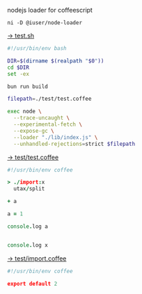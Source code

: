 <!-- EDIT /Users/z/user/node-loader/readme.md -->

nodejs loader for coffeescript

```
ni -D @iuser/node-loader
```

[→ test.sh](test.sh)

```sh
#!/usr/bin/env bash

DIR=$(dirname $(realpath "$0"))
cd $DIR
set -ex

bun run build

filepath=./test/test.coffee

exec node \
  --trace-uncaught \
  --experimental-fetch \
  --expose-gc \
  --loader "./lib/index.js" \
  --unhandled-rejections=strict $filepath
```


[→ test/test.coffee](test/test.coffee)

```coffee
#!/usr/bin/env coffee

> ./import:x
  utax/split

+ a

a = 1

console.log a


console.log x
```


[→ test/import.coffee](test/import.coffee)

```coffee
#!/usr/bin/env coffee

export default 2
```

